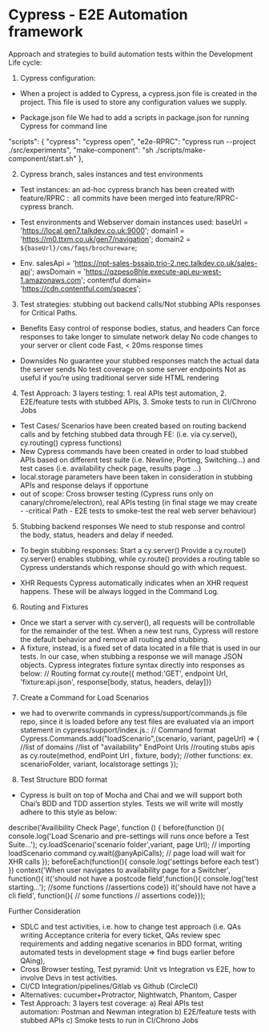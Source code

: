 # Cypress - E2E Automation framework
Approach and strategies to build automation tests within the Development Life cycle:

1. Cypress configuration:

- When a project is added to Cypress, a cypress.json file is created in the project. This file is used to store any configuration values we supply.

- Package.json file
We had to add a scripts in package.json for running Cypress for command line

"scripts": {
"cypress": "cypress open",
"e2e-RPRC": "cypress run --project ./src/experiments",
"make-component": "sh ./scripts/make-component/start.sh"
},

2. Cypress branch, sales instances and test environments

- Test instances: an ad-hoc cypress branch has been created with feature/RPRC :  all commits have been merged into feature/RPRC-cypress branch.

- Test environments and Webserver domain instances used:
baseUrl = 'https://local.gen7.talkdev.co.uk:9000';
domain1 = 'https://m0.ttxm.co.uk/gen7/navigation';
domain2 = `${baseUrl}/cms/faqs/brochureware`;

- Env. salesApi = 'https://npt-sales-bssaip.trio-2.nec.talkdev.co.uk/sales-api';
awsDomain = 'https://qzpeso8hle.execute-api.eu-west-1.amazonaws.com';
contentful domain= 'https://cdn.contentful.com/spaces';


3. Test strategies: stubbing out backend calls/Not stubbing APIs responses for Critical Paths.

- Benefits
Easy control of response bodies, status, and headers
Can force responses to take longer to simulate network delay
No code changes to your server or client code
Fast, < 20ms response times

- Downsides
No guarantee your stubbed responses match the actual data the server sends
No test coverage on some server endpoints
Not as useful if you’re using traditional server side HTML rendering



4. Test Approach: 3 layers testing: 1. real APIs test automation, 2. E2E/feature tests with stubbed APIs, 3. Smoke tests to run in CI/Chrono Jobs

- Test Cases/ Scenarios have been created based on routing backend calls and by fetching stubbed data through FE: (i.e. via cy.serve(), cy.routing() cypress functions)
- New Cypress commands have been created in order to load stubbed APIs based on different test suite (i.e. Newline, Porting, Switching...) and test cases (i.e. availability check page, results page ...)
- local.storage parameters have been taken in consideration in stubbing APIs and response delays if opportune
- out of scope: Cross browser testing (Cypress runs only on canary/chrome/electron), real APIs testing (in final stage we may create - -critical Path - E2E tests to smoke-test the real web server behaviour)

5. Stubbing backend responses
We need to stub response and control the body, status, headers and delay if needed.

- To begin stubbing responses:
Start a cy.server()
Provide a cy.route()
cy.server() enables stubbing, while cy.route() provides a routing table so Cypress understands which response should go with which request.

- XHR Requests
Cypress automatically indicates when an XHR request happens. These will be always logged in the Command Log.

6. Routing and Fixtures

- Once we start a server with cy.server(), all requests will be controllable for the remainder of the test. When a new test runs, Cypress will restore the default behavior and remove all routing and stubbing. 
- A fixture, instead, is a fixed set of data located in a file that is used in our tests. In our case, when stubbing a response we will manage JSON objects. Cypress integrates fixture syntax directly into responses as below:
// Routing format cy.route({ method:'GET', endpoint Url, 'fixture:api.json', response[body, status, headers, delay]})

7. Create a Command for Load Scenarios
- we had to overwrite commands in cypress/support/commands.js file repo, since it is loaded before any test files are evaluated via an import statement in cypress/support/index.js.:
// Command format Cypress.Commands.add("loadScenario",(scenario, variant, pageUrl) => { 
//list of domains 
//list of "availability" EndPoint Urls
 //routing stubs apis as cy.route(method, endPoint Url , fixture, body); 
//other functions: ex. scenarioFolder, variant, localstorage settings 
});

8. Test Structure BDD format

- Cypress is built on top of Mocha and Chai and we will support both Chai’s BDD and TDD assertion styles. Tests we will write will mostly adhere to this style as below:

describe('Availibility Check Page', function () {
before(function (){
console.log('Load Scenario and pre-settings will runs once before a Test Suite...');
cy.loadScenario('scenario folder',variant, page Url);
// importing loadScenario command cy.wait(@anyApiCalls);
// page load will wait for XHR calls });
beforeEach(function(){
console.log('settings before each test') })
context('When user navigates to availability page for a Switcher', function(){
it('should not have a postcode field',function(){
console.log('test starting...');
//some functions //assertions code})
it('should have not have a cli field', function(){
// some functions
// assertions code}});

Further Consideration

- SDLC and test activities, i.e. how to change test approach (i.e. QAs writing Acceptance criteria for every ticket, QAs review spec requirements and adding negative scenarios in BDD format, writing automated tests in development stage => find bugs earlier before QAing),
- Cross Browser testing, Test pyramid: Unit vs Integration vs E2E, how to involve Devs in test activities.
- CI/CD Integration/pipelines/Gitlab vs Github (CircleCI)
- Alternatives: cucumber+Protractor, Nightwatch, Phantom, Casper
- Test Approach: 3 layers test coverage: 
a) Real APIs test automation: Postman and Newman integration
b) E2E/feature tests with stubbed APIs
c) Smoke tests to run in CI/Chrono Jobs








